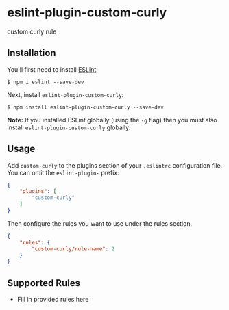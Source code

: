 # eslint-plugin-custom-curly

custom curly rule

## Installation

You'll first need to install [ESLint](http://eslint.org):

```
$ npm i eslint --save-dev
```

Next, install `eslint-plugin-custom-curly`:

```
$ npm install eslint-plugin-custom-curly --save-dev
```

**Note:** If you installed ESLint globally (using the `-g` flag) then you must also install `eslint-plugin-custom-curly` globally.

## Usage

Add `custom-curly` to the plugins section of your `.eslintrc` configuration file. You can omit the `eslint-plugin-` prefix:

```json
{
    "plugins": [
        "custom-curly"
    ]
}
```


Then configure the rules you want to use under the rules section.

```json
{
    "rules": {
        "custom-curly/rule-name": 2
    }
}
```

## Supported Rules

* Fill in provided rules here






